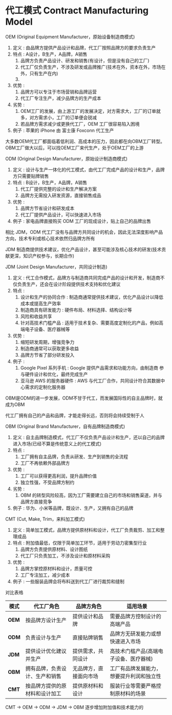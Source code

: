 # 代工模式 Contract Manufacturing Model

OEM (Original Equipment Manufacturer，原始设备制造商模式)
1. 定义 : 由品牌方提供产品设计和品牌，代工厂按照品牌方的要求负责生产
2. 特点 : A设计，B生产，A品牌，A销售
   1. 品牌方负责产品设计、研发和销售(有设计，但是没有自己的工厂)
   2. 代工厂仅负责生产，不涉及研发或品牌推广(技术在外，资本在外，市场在外，只有生产在内)
   3. 
3. 优势 : 
   1. 品牌方可以专注于市场营销和品牌运营
   2. 代工厂专注生产，减少品牌方的生产成本
4. 劣势 : 
   1. OEM工厂的发展，由上游工厂的发展决定，对方需求大，工厂的订单就多，对方需求小，工厂的订单便会锐减
   2. 若品牌方需求减少或更换代工厂，OEM 工厂很容易陷入困境
5. 例子 : 苹果的 iPhone 由 富士康 Foxconn 代工生产


大多数OEM代工厂都面临着低利润、高成本的压力，因此都在向OBM工厂转型。OBM工厂做大以后，可以找OEM工厂来代生产，处于OEM工厂的上游

ODM (Original Design Manufacturer，原始设计制造商模式)
1. 定义 : 设计与生产一体化的代工模式，由代工厂完成产品的设计和生产，品牌方只需要贴牌销售
2. 特点 : B设计，B生产，A品牌，A销售
   1. 代工厂提供完整的设计和生产解决方案
   2. 品牌方无需投入研发资源，直接销售成品
3. 优势 : 
   1. 品牌方节省设计和研发成本
   2. 代工厂提供产品设计，可以快速进入市场
4. 例子 : 家电品牌直接购买 ODM 工厂的现成设计，贴上自己的品牌出售

相比 JDM，ODM 代工厂没有与品牌方共同设计的机会，因此无法深度影响产品方向，技术专利或核心技术依然归品牌方所有

JDM 制造商提供技术建议，优化产品设计，甚至可能涉及核心技术的研发(技术贡献更深，知识产权参与，长期合作)

JDM (Joint Design Manufacturer，共同设计制造)
1. 定义 : 代工合作模式，品牌方与制造商共同完成产品的设计和开发，制造商不仅负责生产，还会在设计阶段提供技术支持和优化建议
2. 特点 : 
   1. 设计和生产的协同合作 : 制造商通常提供技术建议，优化产品设计以降低成本或提高生产效率
   2. 制造商具有研发能力 : 硬件布局、材料选择、结构设计等
   3. 风险和收益共享
   4. 针对高技术门槛产品 : 适用于技术复杂、需要高度定制化的产品，例如高端电子设备、医疗器械等
3. 优势 : 
   1. 缩短研发周期，增强竞争力
   2. 制造商通常可以获取更多收益
   3. 品牌方节省了部分研发投入
4. 例子 :
   1. Google Pixel 系列手机 : Google 提供产品需求和功能方向，由制造商 参与硬件设计和优化，最终完成生产
   2. 亚马逊 AWS 的服务器硬件 : AWS 与代工厂合作，共同设计符合其数据中心需求的定制化服务器

OBM是ODM的进一步发展，ODM不甘于代工，而发展国际性的自主品牌时，就成为OBM

代工厂拥有自己的产品和品牌，才能走得长远，否则将会持续受制于人

OBM (Original Brand Manufacturer，自有品牌制造商模式)
1. 定义 : 自主品牌制造模式，代工厂不仅负责产品设计和生产，还以自己的品牌进入市场(已经不算是传统意义上的代工模式)
2. 特点 : 
   1. 工厂拥有自主品牌，负责从研发、生产到销售的全流程
   2. 工厂不再依赖外部品牌方
3. 优势 : 
   1. 工厂可以获得更高利润，提升品牌价值
   2. 独立性强，不受品牌方制约
4. 劣势 : 
   1. OBM 的转型风险较高，因为工厂需要建立自己的市场和销售渠道，并与品牌方直接竞争
5. 例子 : 华为、小米等品牌，既设计、生产，又拥有自己的品牌

CMT (Cut, Make, Trim，来料加工模式)
1. 定义 : 简单加工模式，品牌方提供原材料和设计，代工厂负责裁剪、加工和整理成品
2. 特点 : 附加值最低，仅限于简单加工环节，适用于劳动力密集型行业
   1. 品牌方负责提供原材料、设计图纸
   2. 代工厂只负责加工，不涉及设计和原材料采购
3. 优势 : 
   1. 品牌方掌控原材料和设计，质量可控
   2. 工厂专注加工，减少成本
4. 例子 : 一些服装品牌会将布料送到代工厂进行裁剪和缝制




对比表格

| **模式** | **代工厂角色**              | **品牌方角色**       | **适用场景**                       |
|---------|----------------------------|--------------------|-----------------------------------|
| **OEM** | 按品牌方设计生产              | 提供设计和品牌       | 需要品牌方控制设计的高端产品           |
| **ODM** | 负责设计与生产               | 直接贴牌销售         | 品牌方无研发能力或想快速进入市场        |
| **JDM** | 提供设计优化建议并生产         | 提供需求，共同设计    | 高技术门槛产品(高端电子设备、医疗器械)  |
| **OBM** | 拥有品牌，负责设计、生产和销售  | 无品牌方，直接面向市场 | 工厂有品牌发展能力，想要提升利润和独立性 |
| **CMT** | 按品牌方提供的原材料和设计加工  | 提供原材料和设计      | 服装行业等需要严格控制原材料的场景      |


CMT → OEM → ODM → JDM → OBM 逐步增加附加值和技术能力的



